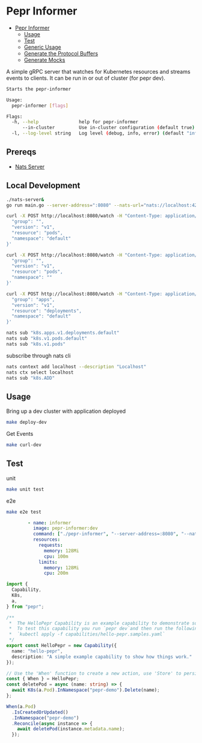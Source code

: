 # Pepr Informer

- [Pepr Informer](#pepr-informer)
  - [Usage](#usage)
  - [Test](#test)
  - [Generic Usage](#generic-usage)
  - [Generate the Protocol Buffers](#generate-the-protocol-buffers)
  - [Generate Mocks](#generate-mocks)

A simple gRPC server that watches for Kubernetes resources and streams events to clients. It can be run in or out of cluster (for pepr dev).

```bash
Starts the pepr-informer

Usage:
  pepr-informer [flags]

Flags:
  -h, --help               help for pepr-informer
      --in-cluster         Use in-cluster configuration (default true)
  -l, --log-level string   Log level (debug, info, error) (default "info")
```

## Prereqs

- [Nats Server](https://github.com/nats-io/nats-server/releases/tag/v2.10.26)


## Local Development

```bash
./nats-server&
go run main.go --server-address=":8080" --nats-url="nats://localhost:4222" --in-cluster=false
```

```bash
curl -X POST http://localhost:8080/watch -H "Content-Type: application/json" -d '{
  "group": "",
  "version": "v1",
  "resource": "pods",
  "namespace": "default"
}'

curl -X POST http://localhost:8080/watch -H "Content-Type: application/json" -d '{
  "group": "",
  "version": "v1",
  "resource": "pods",
  "namespace": ""
}'

curl -X POST http://localhost:8080/watch -H "Content-Type: application/json" -d '{
  "group": "apps",
  "version": "v1",
  "resource": "deployments",
  "namespace": "default"
}'

nats sub "k8s.apps.v1.deployments.default"
nats sub "k8s.v1.pods.default"
nats sub "k8s.v1.pods"
```

subscribe through nats cli 

```bash
nats context add localhost --description "Localhost"
nats ctx select localhost
nats sub "k8s.ADD"
```

## Usage

Bring up a dev cluster with application deployed  
```bash
make deploy-dev
```

Get Events

```bash
make curl-dev
```


## Test 

unit 
```bash
make unit test
```

e2e
```bash
make e2e test
```

```yaml
        - name: informer
          image: pepr-informer:dev
          command: ["./pepr-informer", "--server-address=:8080", "--nats-url=nats://nats-headless:4222"]
          resources:
            requests:
              memory: 128Mi
              cpu: 100m
            limits:
              memory: 128Mi
              cpu: 200m
```

```ts
import {
  Capability,
  K8s,
  a,
} from "pepr";

/**
 *  The HelloPepr Capability is an example capability to demonstrate some general concepts of Pepr.
 *  To test this capability you run `pepr dev`and then run the following command:
 *  `kubectl apply -f capabilities/hello-pepr.samples.yaml`
 */
export const HelloPepr = new Capability({
  name: "hello-pepr",
  description: "A simple example capability to show how things work."
});

// Use the 'When' function to create a new action, use 'Store' to persist data
const { When } = HelloPepr;
const deletePod = async (name: string) => {
  await K8s(a.Pod).InNamespace("pepr-demo").Delete(name);
};

When(a.Pod)
  .IsCreatedOrUpdated()
  .InNamespace("pepr-demo")
  .Reconcile(async instance => {
    await deletePod(instance.metadata.name);
  });
```
